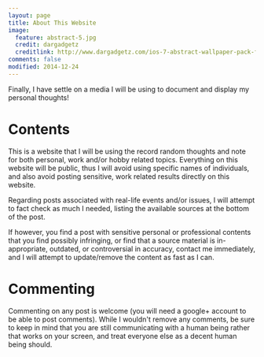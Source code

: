```yaml
---
layout: page
title: About This Website
image:
  feature: abstract-5.jpg
  credit: dargadgetz
  creditlink: http://www.dargadgetz.com/ios-7-abstract-wallpaper-pack-for-iphone-5-and-ipod-touch-retina/
comments: false
modified: 2014-12-24
---
```


Finally, I have settle on a media I will be using to document and display my personal thoughts! 

# Contents
This 
is a 
website 
that I will be using the record random thoughts and note for both 
personal, work and/or hobby related topics. Everything on this website will be public, thus I will avoid using specific names of individuals,
and also avoid posting sensitive, work related results directly on this website.

Regarding posts associated with real-life events and/or issues, I will attempt to fact check as much I needed, 
listing the available sources at the bottom of the post.

If however, you find a post with sensitive personal or professional contents that you find possibly infringing, or find that a source material is 
in-appropriate, outdated, or controversial in accuracy, contact me immediately, and I will attempt to update/remove the content as fast as I can.


# Commenting
Commenting on any post is welcome (you will need a google+ account to be able to post comments).
While I wouldn't remove any comments, be sure to keep in mind that you are still communicating with a human being rather that works on your screen, 
and treat everyone else as a decent human being should.


